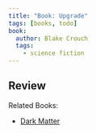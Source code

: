 ```yaml
---
title: "Book: Upgrade"
tags: [books, todo]
book: 
  author: Blake Crouch
  tags:
    - science fiction
---
```



## Review


Related Books:
- [Dark Matter](iqmi-book-dark-matter.md)
